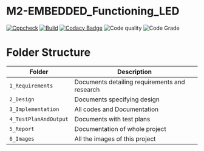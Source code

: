 # M2-EMBEDDED_Functioning_LED

[![Cppcheck](https://github.com/vishnukumar25/M2-EMBEDDED_Functioning_LED/actions/workflows/cppcheck.yml/badge.svg)](https://github.com/vishnukumar25/M2-EMBEDDED_Functioning_LED/actions/workflows/cppcheck.yml)
[![Build](https://github.com/vishnukumar25/M2-EMBEDDED_Functioning_LED/actions/workflows/compile.yml/badge.svg)](https://github.com/vishnukumar25/M2-EMBEDDED_Functioning_LED/actions/workflows/compile.yml)
[![Codacy Badge](https://app.codacy.com/project/badge/Grade/dc9684b4a64546ccbc55c3e8753503f8)](https://www.codacy.com/gh/vishnukumar25/M2-EMBEDDED_Functioning_LED/dashboard?utm_source=github.com&amp;utm_medium=referral&amp;utm_content=vishnukumar25/M2-EMBEDDED_Functioning_LED&amp;utm_campaign=Badge_Grade)
![Code quality](https://api.codiga.io/project/30186/score/svg)
![Code Grade](https://api.codiga.io/project/30186/status/svg)


# Folder Structure
| Folder | Description |
|---|---|
| `1_Requirements` | Documents detailing requirements and research |
| `2_Design` | Documents specifying design |
| `3_Implementation` | All codes and Documentation |
| `4_TestPlanAndOutput` | Documents with test plans |
| `5_Report` | Documentation of whole project |
| `6_Images` | All the images of this project |
